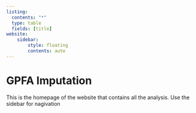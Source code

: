 ```yaml
---
listing:
  contents: "*"
  type: table
  fields: [title]
website:
    sidebar:
        style: floating
        contents: auto
---
```

# GPFA Imputation

This is the homepage of the website that contains all the analysis. Use the sidebar for nagivation


